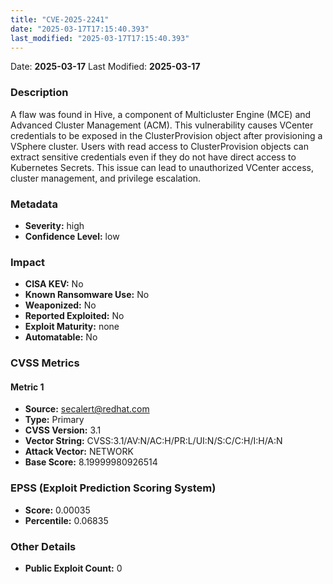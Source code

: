 ```yaml
---
title: "CVE-2025-2241"
date: "2025-03-17T17:15:40.393"
last_modified: "2025-03-17T17:15:40.393"
---
```


Date: **2025-03-17** Last Modified: **2025-03-17**

### Description  
A flaw was found in Hive, a component of Multicluster Engine (MCE) and Advanced Cluster Management (ACM). This vulnerability causes VCenter credentials to be exposed in the ClusterProvision object after provisioning a VSphere cluster. Users with read access to ClusterProvision objects can extract sensitive credentials even if they do not have direct access to Kubernetes Secrets. This issue can lead to unauthorized VCenter access, cluster management, and privilege escalation.

### Metadata  
- **Severity:** high
- **Confidence Level:** low

### Impact  
- **CISA KEV:** No
- **Known Ransomware Use:** No
- **Weaponized:** No
- **Reported Exploited:** No
- **Exploit Maturity:** none
- **Automatable:** No

### CVSS Metrics  

#### Metric 1
- **Source:** secalert@redhat.com
- **Type:** Primary
- **CVSS Version:** 3.1
- **Vector String:** CVSS:3.1/AV:N/AC:H/PR:L/UI:N/S:C/C:H/I:H/A:N
- **Attack Vector:** NETWORK
- **Base Score:** 8.19999980926514


### EPSS (Exploit Prediction Scoring System)  
- **Score:** 0.00035
- **Percentile:** 0.06835

### Other Details  
- **Public Exploit Count:** 0
